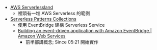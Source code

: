 
- [AWS Serverlessland](https://serverlessland.com)
    - 裡頭有一堆 AWS Serverless 的範例
- [Serverless Patterns Collections](https://serverlessland.com/patterns)
    - 使用 EventBridge 建構 Serverless Service 
    - [Building an event-driven application with Amazon EventBridge | Amazon Web Services](https://www.youtube.com/watch?v=mOysNzNFDRw&t=1s)
        - 前半部講概念; Since 05:21 開始實作